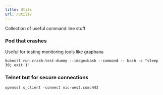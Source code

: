 ```yaml
---
title: Utils
url: /utils/
---
```


Collection of useful command line stuff

### Pod that crashes

Useful for testing monitoring tools like graphana

```
kubectl run crash-test-dummy --image=bash --command -- bash -c "sleep 30; exit 1"
```

### Telnet but for secure connections

```
openssl s_client -connect nic-west.com:443
```
